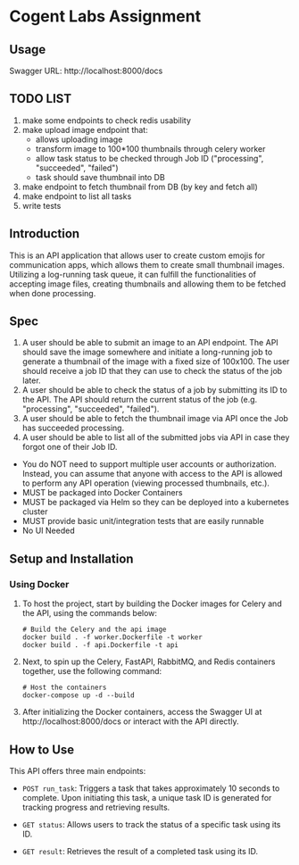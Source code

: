 # Cogent Labs Assignment

## Usage
Swagger URL: http://localhost:8000/docs

## TODO LIST
1. make some endpoints to check redis usability
2. make upload image endpoint that:
   - allows uploading image
   - transform image to 100*100 thumbnails through celery worker
   - allow task status to be checked through Job ID ("processing", "succeeded", "failed")
   - task should save thumbnail into DB
3. make endpoint to fetch thumbnail from DB (by key and fetch all)
4. make endpoint to list all tasks
5. write tests

## Introduction
This is an API application that allows user to create custom emojis for communication apps, which allows them to create small thumbnail images.
Utilizing a log-running task queue, it can fulfill the functionalities of accepting image files, 
creating thumbnails and allowing them to be fetched when done processing.


## Spec
1. A user should be able to submit an image to an API endpoint. The API should save the image somewhere and initiate a long-running
job to generate a thumbnail of the image with a fixed size of 100x100. The user should receive a job ID that they can use to check the
status of the job later.
2. A user should be able to check the status of a job by submitting its ID to the API. The API should return the current status of the job (e.g.
"processing", "succeeded", "failed").
3. A user should be able to fetch the thumbnail image via API once the Job has succeeded processing.
4. A user should be able to list all of the submitted jobs via API in case they forgot one of their Job ID.

* You do NOT need to support multiple user accounts or authorization. Instead, you can assume that anyone with access to the API is allowed
to perform any API operation (viewing processed thumbnails, etc.).
* MUST be packaged into Docker Containers
* MUST be packaged via Helm so they can be deployed into a kubernetes cluster
* MUST provide basic unit/integration tests that are easily runnable
* No UI Needed

## Setup and Installation
### Using Docker 
1. To host the project, start by building the Docker images for Celery and the API, using the commands below:

    ```
    # Build the Celery and the api image
    docker build . -f worker.Dockerfile -t worker
    docker build . -f api.Dockerfile -t api 
    ```

2. Next, to spin up the Celery, FastAPI, RabbitMQ, and Redis containers together, use the following command:

    ```
    # Host the containers
    docker-compose up -d --build
    ```
   
3. After initializing the Docker containers, access the Swagger UI at http://localhost:8000/docs or interact with the API directly.

## How to Use
This API offers three main endpoints:

- `POST run_task`: Triggers a task that takes approximately 10 seconds to complete. Upon initiating this task, a unique task ID is generated for tracking progress and retrieving results.

- `GET status`: Allows users to track the status of a specific task using its ID.

- `GET result`: Retrieves the result of a completed task using its ID.

